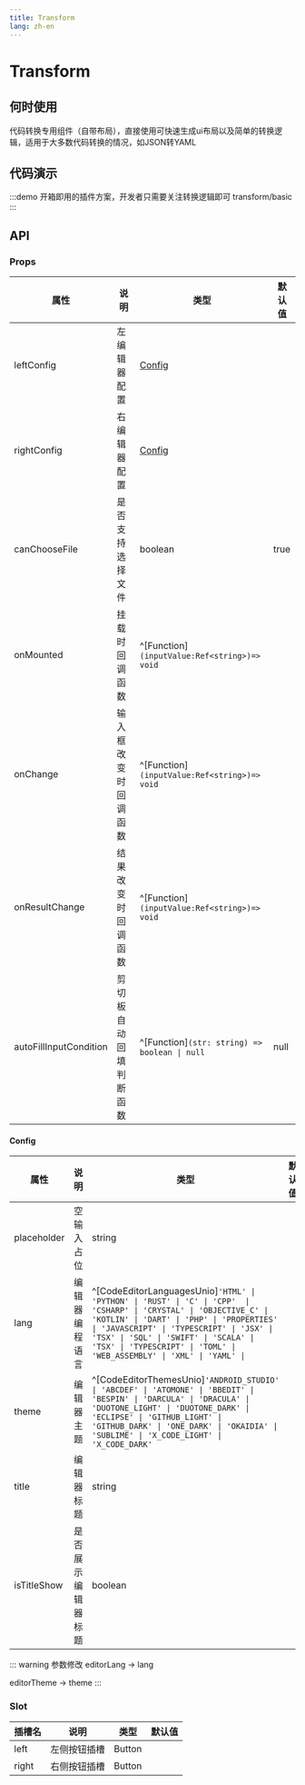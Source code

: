```yaml
---
title: Transform
lang: zh-en
---
```

# Transform

## 何时使用

代码转换专用组件（自带布局），直接使用可快速生成ui布局以及简单的转换逻辑，适用于大多数代码转换的情况，如JSON转YAML

## 代码演示

:::demo 开箱即用的插件方案，开发者只需要关注转换逻辑即可
transform/basic
:::

## API

### Props

| 属性                   | 说明                   | 类型                                          | 默认值 |
| ---------------------- | ---------------------- | --------------------------------------------- | ------ |
| leftConfig             | 左编辑器配置           | [Config](#config)                             |        |
| rightConfig            | 右编辑器配置           | [Config](#config)                             |        |
| canChooseFile          | 是否支持选择文件       | boolean                                       | true   |
| onMounted              | 挂载时回调函数               | ^[Function]`(inputValue:Ref<string>)=> void`  |        |
| onChange               | 输入框改变时回调函数       | ^[Function]`(inputValue:Ref<string>)=> void`  |        |
| onResultChange         | 结果改变时回调函数         | ^[Function]`(inputValue:Ref<string>)=> void`  |        |
| autoFillInputCondition | 剪切板自动回填判断函数 | ^[Function]`(str: string) => boolean \| null` | null   |

#### Config

| 属性        | 说明               | 类型                                                                                                                                                                                                                                                                                                                           | 默认值 |
| ----------- | ------------------ | ------------------------------------------------------------------------------------------------------------------------------------------------------------------------------------------------------------------------------------------------------------------------------------------------------------------------------ | ------ |
| placeholder | 空输入占位         | string                                                                                                                                                                                                                                                                                                                         |        |
| lang        | 编辑器编程语言     | ^[CodeEditorLanguagesUnio]`'HTML' \| 'PYTHON' \| 'RUST' \| 'C' \| 'CPP'  \| 'CSHARP' \| 'CRYSTAL' \| 'OBJECTIVE_C' \| 'KOTLIN' \| 'DART' \| 'PHP' \| 'PROPERTIES' \| 'JAVASCRIPT' \| 'TYPESCRIPT' \| 'JSX' \| 'TSX' \| 'SQL' \| 'SWIFT' \| 'SCALA' \| 'TSX' \| 'TYPESCRIPT' \| 'TOML' \| 'WEB_ASSEMBLY' \| 'XML' \| 'YAML' \|` |        |
| theme       | 编辑器主题         | ^[CodeEditorThemesUnio]`'ANDROID_STUDIO' \| 'ABCDEF' \| 'ATOMONE' \| 'BBEDIT' \| 'BESPIN' \| 'DARCULA' \| 'DRACULA' \| 'DUOTONE_LIGHT' \| 'DUOTONE_DARK' \| 'ECLIPSE' \| 'GITHUB_LIGHT' \| 'GITHUB_DARK' \| 'ONE_DARK' \| 'OKAIDIA' \| 'SUBLIME' \| 'X_CODE_LIGHT' \| 'X_CODE_DARK'`                                           |        |
| title       | 编辑器标题         | string                                                                                                                                                                                                                                                                                                                         |        |
| isTitleShow | 是否展示编辑器标题 | boolean                                                                                                                                                                                                                                                                                                                        |

::: warning 参数修改
editorLang -> lang

editorTheme -> theme
:::

### Slot

| 插槽名 | 说明         | 类型   | 默认值 |
| ------ | ------------ | ------ | ------ |
| left   | 左侧按钮插槽 | Button |        |
| right  | 右侧按钮插槽 | Button |        |
